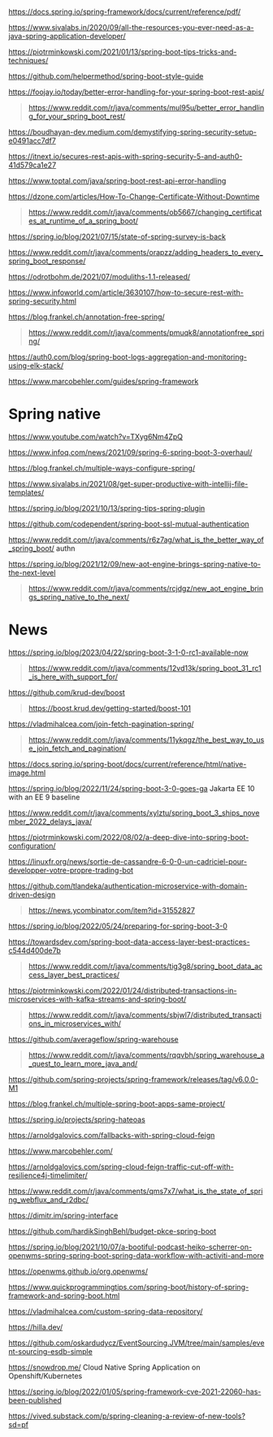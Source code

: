 https://docs.spring.io/spring-framework/docs/current/reference/pdf/

https://www.sivalabs.in/2020/09/all-the-resources-you-ever-need-as-a-java-spring-application-developer/

https://piotrminkowski.com/2021/01/13/spring-boot-tips-tricks-and-techniques/

https://github.com/helpermethod/spring-boot-style-guide

https://foojay.io/today/better-error-handling-for-your-spring-boot-rest-apis/
> https://www.reddit.com/r/java/comments/mul95u/better_error_handling_for_your_spring_boot_rest/

https://boudhayan-dev.medium.com/demystifying-spring-security-setup-e0491acc7df7

https://itnext.io/secures-rest-apis-with-spring-security-5-and-auth0-41d579ca1e27

https://www.toptal.com/java/spring-boot-rest-api-error-handling

https://dzone.com/articles/How-To-Change-Certificate-Without-Downtime
> https://www.reddit.com/r/java/comments/ob5667/changing_certificates_at_runtime_of_a_spring_boot/

https://spring.io/blog/2021/07/15/state-of-spring-survey-is-back

https://www.reddit.com/r/java/comments/orapzz/adding_headers_to_every_spring_boot_response/

https://odrotbohm.de/2021/07/moduliths-1.1-released/

https://www.infoworld.com/article/3630107/how-to-secure-rest-with-spring-security.html

https://blog.frankel.ch/annotation-free-spring/
> https://www.reddit.com/r/java/comments/pmuqk8/annotationfree_spring/

https://auth0.com/blog/spring-boot-logs-aggregation-and-monitoring-using-elk-stack/

https://www.marcobehler.com/guides/spring-framework

# Spring native
https://www.youtube.com/watch?v=TXyg6Nm4ZpQ

https://www.infoq.com/news/2021/09/spring-6-spring-boot-3-overhaul/

https://blog.frankel.ch/multiple-ways-configure-spring/

https://www.sivalabs.in/2021/08/get-super-productive-with-intellij-file-templates/

https://spring.io/blog/2021/10/13/spring-tips-spring-plugin

https://github.com/codependent/spring-boot-ssl-mutual-authentication

https://www.reddit.com/r/java/comments/r6z7ag/what_is_the_better_way_of_spring_boot/ authn

https://spring.io/blog/2021/12/09/new-aot-engine-brings-spring-native-to-the-next-level
> https://www.reddit.com/r/java/comments/rcjdgz/new_aot_engine_brings_spring_native_to_the_next/

# News
https://spring.io/blog/2023/04/22/spring-boot-3-1-0-rc1-available-now
> https://www.reddit.com/r/java/comments/12vd13k/spring_boot_31_rc1_is_here_with_support_for/

https://github.com/krud-dev/boost
> https://boost.krud.dev/getting-started/boost-101

https://vladmihalcea.com/join-fetch-pagination-spring/
> https://www.reddit.com/r/java/comments/11ykqgz/the_best_way_to_use_join_fetch_and_pagination/

https://docs.spring.io/spring-boot/docs/current/reference/html/native-image.html

https://spring.io/blog/2022/11/24/spring-boot-3-0-goes-ga Jakarta EE 10 with an EE 9 baseline

https://www.reddit.com/r/java/comments/xylztu/spring_boot_3_ships_november_2022_delays_java/

https://piotrminkowski.com/2022/08/02/a-deep-dive-into-spring-boot-configuration/

https://linuxfr.org/news/sortie-de-cassandre-6-0-0-un-cadriciel-pour-developper-votre-propre-trading-bot

https://github.com/tlandeka/authentication-microservice-with-domain-driven-design
> https://news.ycombinator.com/item?id=31552827

https://spring.io/blog/2022/05/24/preparing-for-spring-boot-3-0

https://towardsdev.com/spring-boot-data-access-layer-best-practices-c544d400de7b
> https://www.reddit.com/r/java/comments/tig3g8/spring_boot_data_access_layer_best_practices/

https://piotrminkowski.com/2022/01/24/distributed-transactions-in-microservices-with-kafka-streams-and-spring-boot/
> https://www.reddit.com/r/java/comments/sbjwl7/distributed_transactions_in_microservices_with/

https://github.com/averageflow/spring-warehouse
> https://www.reddit.com/r/java/comments/rqqvbh/spring_warehouse_a_quest_to_learn_more_java_and/

https://github.com/spring-projects/spring-framework/releases/tag/v6.0.0-M1

https://blog.frankel.ch/multiple-spring-boot-apps-same-project/

https://spring.io/projects/spring-hateoas

https://arnoldgalovics.com/fallbacks-with-spring-cloud-feign

https://www.marcobehler.com/

https://arnoldgalovics.com/spring-cloud-feign-traffic-cut-off-with-resilience4j-timelimiter/

https://www.reddit.com/r/java/comments/qms7x7/what_is_the_state_of_spring_webflux_and_r2dbc/

https://dimitr.im/spring-interface

https://github.com/hardikSinghBehl/budget-pkce-spring-boot

https://spring.io/blog/2021/10/07/a-bootiful-podcast-heiko-scherrer-on-openwms-spring-spring-boot-spring-data-workflow-with-activiti-and-more

https://openwms.github.io/org.openwms/

https://www.quickprogrammingtips.com/spring-boot/history-of-spring-framework-and-spring-boot.html

https://vladmihalcea.com/custom-spring-data-repository/

https://hilla.dev/

https://github.com/oskardudycz/EventSourcing.JVM/tree/main/samples/event-sourcing-esdb-simple

https://snowdrop.me/ Cloud Native Spring Application on Openshift/Kubernetes

https://spring.io/blog/2022/01/05/spring-framework-cve-2021-22060-has-been-published

https://vived.substack.com/p/spring-cleaning-a-review-of-new-tools?sd=pf

